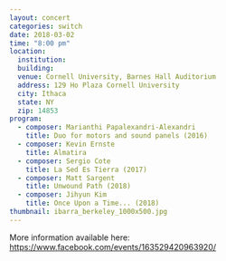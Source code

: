 ```yaml
---
layout: concert
categories: switch
date: 2018-03-02
time: "8:00 pm"
location:
  institution:
  building:
  venue: Cornell University, Barnes Hall Auditorium
  address: 129 Ho Plaza Cornell University
  city: Ithaca
  state: NY
  zip: 14853
program:
  - composer: Marianthi Papalexandri-Alexandri
    title: Duo for motors and sound panels (2016)
  - composer: Kevin Ernste
    title: Almatira
  - composer: Sergio Cote
    title: La Sed Es Tierra (2017)
  - composer: Matt Sargent
    title: Unwound Path (2018)
  - composer: Jihyun Kim
    title: Once Upon a Time... (2018)
thumbnail: ibarra_berkeley_1000x500.jpg
---
```


More information available here: <a href="https://www.facebook.com/events/163529420963920/" target="blank">https://www.facebook.com/events/163529420963920/ </a>

<!-- should we have a separate field for ticket sales and time -->
